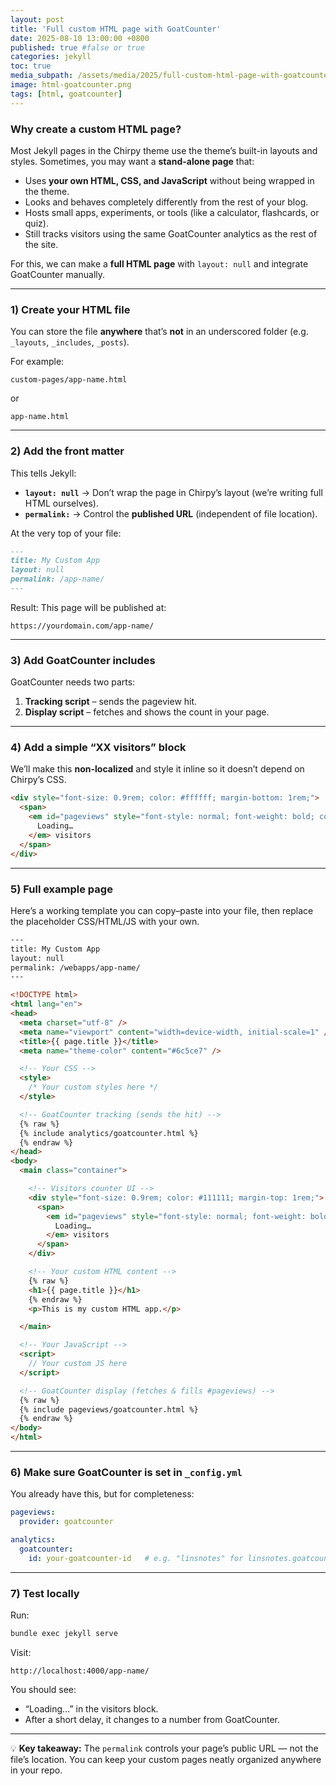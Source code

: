 ```yaml
---
layout: post
title: 'Full custom HTML page with GoatCounter'
date: 2025-08-10 13:00:00 +0800
published: true #false or true
categories: jekyll
toc: true
media_subpath: /assets/media/2025/full-custom-html-page-with-goatcounter
image: html-goatcounter.png
tags: [html, goatcounter]
---
```



### Why create a custom HTML page?

Most Jekyll pages in the Chirpy theme use the theme’s built-in layouts and styles.
Sometimes, you may want a **stand-alone page** that:

* Uses **your own HTML, CSS, and JavaScript** without being wrapped in the theme.
* Looks and behaves completely differently from the rest of your blog.
* Hosts small apps, experiments, or tools (like a calculator, flashcards, or quiz).
* Still tracks visitors using the same GoatCounter analytics as the rest of the site.

For this, we can make a **full HTML page** with `layout: null` and integrate GoatCounter manually.

---

### 1) Create your HTML file

You can store the file **anywhere** that’s **not** in an underscored folder (e.g. `_layouts`, `_includes`, `_posts`).

For example:

```
custom-pages/app-name.html
```

or

```
app-name.html
```

---

### 2) Add the front matter

This tells Jekyll:

* **`layout: null`** → Don’t wrap the page in Chirpy’s layout (we’re writing full HTML ourselves).
* **`permalink:`** → Control the **published URL** (independent of file location).

At the very top of your file:

```markdown
---
title: My Custom App
layout: null
permalink: /app-name/
---
```

Result:
This page will be published at:

```
https://yourdomain.com/app-name/
```

---

### 3) Add GoatCounter includes

GoatCounter needs two parts:

1. **Tracking script** – sends the pageview hit.
2. **Display script** – fetches and shows the count in your page.

---

### 4) Add a simple “XX visitors” block

We’ll make this **non-localized** and style it inline so it doesn’t depend on Chirpy’s CSS.

```html
<div style="font-size: 0.9rem; color: #ffffff; margin-bottom: 1rem;">
  <span>
    <em id="pageviews" style="font-style: normal; font-weight: bold; color: #ffffff;">
      Loading…
    </em> visitors
  </span>
</div>
```

---

### 5) Full example page

Here’s a working template you can copy–paste into your file, then replace the placeholder CSS/HTML/JS with your own.

```html
---
title: My Custom App
layout: null
permalink: /webapps/app-name/
---

<!DOCTYPE html>
<html lang="en">
<head>
  <meta charset="utf-8" />
  <meta name="viewport" content="width=device-width, initial-scale=1" />
  <title>{{ page.title }}</title>
  <meta name="theme-color" content="#6c5ce7" />

  <!-- Your CSS -->
  <style>
    /* Your custom styles here */
  </style>

  <!-- GoatCounter tracking (sends the hit) -->
  {% raw %}
  {% include analytics/goatcounter.html %}
  {% endraw %}
</head>
<body>
  <main class="container">

    <!-- Visitors counter UI -->
    <div style="font-size: 0.9rem; color: #111111; margin-top: 1rem;">
      <span>
        <em id="pageviews" style="font-style: normal; font-weight: bold; color: #111111;">
          Loading…
        </em> visitors
      </span>
    </div>

    <!-- Your custom HTML content -->
    {% raw %}
    <h1>{{ page.title }}</h1>
    {% endraw %}
    <p>This is my custom HTML app.</p>

  </main>

  <!-- Your JavaScript -->
  <script>
    // Your custom JS here
  </script>

  <!-- GoatCounter display (fetches & fills #pageviews) -->
  {% raw %}
  {% include pageviews/goatcounter.html %}
  {% endraw %}
</body>
</html>
```

---

### 6) Make sure GoatCounter is set in `_config.yml`

You already have this, but for completeness:

```yml
pageviews:
  provider: goatcounter

analytics:
  goatcounter:
    id: your-goatcounter-id   # e.g. "linsnotes" for linsnotes.goatcounter.com
```

---

### 7) Test locally

Run:

```bash
bundle exec jekyll serve
```

Visit:

```
http://localhost:4000/app-name/
```

You should see:

* “Loading…” in the visitors block.
* After a short delay, it changes to a number from GoatCounter.

---

💡 **Key takeaway:**
The `permalink` controls your page’s public URL — not the file’s location. You can keep your custom pages neatly organized anywhere in your repo.
